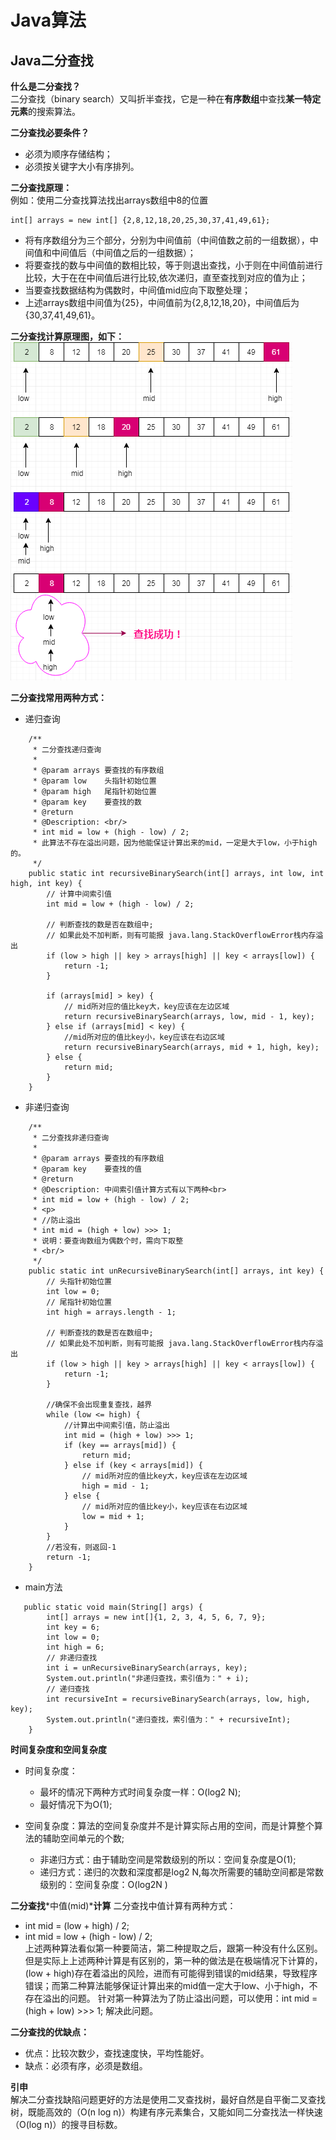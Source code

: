 # Java算法  

## Java二分查找
 **什么是二分查找？**  
 二分查找（binary search）又叫折半查找，它是一种在**有序数组**中查找**某一特定元素**的搜索算法。  
 
 **二分查找必要条件？**  
 - 必须为顺序存储结构；
 - 必须按关键字大小有序排列。  
 
 **二分查找原理：**  
 例如：使用二分查找算法找出arrays数组中8的位置
 ```text
 int[] arrays = new int[] {2,8,12,18,20,25,30,37,41,49,61};
```
- 将有序数组分为三个部分，分别为中间值前（中间值数之前的一组数据），中间值和中间值后（中间值之后的一组数据）；
- 将要查找的数与中间值的数相比较，等于则退出查找，小于则在中间值前进行比较，大于在在中间值后进行比较,依次递归，直至查找到对应的值为止；
- 当要查找数据结构为偶数时，中间值mid应向下取整处理；
- 上述arrays数组中间值为{25}，中间值前为{2,8,12,18,20}，中间值后为{30,37,41,49,61}。  

**二分查找计算原理图，如下：**    
![二分查找用例图](../../../../../../../images/binarySearch.png)  

**二分查找常用两种方式：**
- 递归查询  
```text
    /**
     * 二分查找递归查询
     *
     * @param arrays 要查找的有序数组
     * @param low    头指针初始位置
     * @param high   尾指针初始位置
     * @param key    要查找的数
     * @return
     * @Description: <br/>
     * int mid = low + (high - low) / 2;
     * 此算法不存在溢出问题，因为他能保证计算出来的mid，一定是大于low，小于high的。
     */
    public static int recursiveBinarySearch(int[] arrays, int low, int high, int key) {
        // 计算中间索引值
        int mid = low + (high - low) / 2;

        // 判断查找的数是否在数组中;
        // 如果此处不加判断，则有可能报 java.lang.StackOverflowError栈内存溢出
        if (low > high || key > arrays[high] || key < arrays[low]) {
            return -1;
        }

        if (arrays[mid] > key) {
            // mid所对应的值比key大，key应该在左边区域
            return recursiveBinarySearch(arrays, low, mid - 1, key);
        } else if (arrays[mid] < key) {
            //mid所对应的值比key小，key应该在右边区域
            return recursiveBinarySearch(arrays, mid + 1, high, key);
        } else {
            return mid;
        }
    }
```
- 非递归查询
```text
    /**
     * 二分查找非递归查询
     *
     * @param arrays 要查找的有序数组
     * @param key    要查找的值
     * @return
     * @Description: 中间索引值计算方式有以下两种<br>
     * int mid = low + (high - low) / 2;
     * <p>
     * //防止溢出
     * int mid = (high + low) >>> 1;
     * 说明：要查询数组为偶数个时，需向下取整
     * <br/>
     */
    public static int unRecursiveBinarySearch(int[] arrays, int key) {
        // 头指针初始位置
        int low = 0;
        // 尾指针初始位置
        int high = arrays.length - 1;

        // 判断查找的数是否在数组中;
        // 如果此处不加判断，则有可能报 java.lang.StackOverflowError栈内存溢出
        if (low > high || key > arrays[high] || key < arrays[low]) {
            return -1;
        }

        //确保不会出现重复查找，越界
        while (low <= high) {
            //计算出中间索引值，防止溢出
            int mid = (high + low) >>> 1;
            if (key == arrays[mid]) {
                return mid;
            } else if (key < arrays[mid]) {
                // mid所对应的值比key大，key应该在左边区域
                high = mid - 1;
            } else {
                // mid所对应的值比key小，key应该在右边区域
                low = mid + 1;
            }
        }
        //若没有，则返回-1
        return -1;
    }
```  
- main方法
```text
   public static void main(String[] args) {
        int[] arrays = new int[]{1, 2, 3, 4, 5, 6, 7, 9};
        int key = 6;
        int low = 0;
        int high = 6;
        // 非递归查找
        int i = unRecursiveBinarySearch(arrays, key);
        System.out.println("非递归查找，索引值为：" + i);
        // 递归查找
        int recursiveInt = recursiveBinarySearch(arrays, low, high, key);
        System.out.println("递归查找，索引值为：" + recursiveInt);
    }
```
**时间复杂度和空间复杂度**
- 时间复杂度：
    - 最坏的情况下两种方式时间复杂度一样：O(log2 N);
    - 最好情况下为O(1);

- 空间复杂度：算法的空间复杂度并不是计算实际占用的空间，而是计算整个算法的辅助空间单元的个数;
    - 非递归方式：由于辅助空间是常数级别的所以：空间复杂度是O(1);
    - 递归方式：递归的次数和深度都是log2 N,每次所需要的辅助空间都是常数级别的：空间复杂度：O(log2N )

**二分查找***中值(mid)***计算**
二分查找中值计算有两种方式：
- int mid = (low + high) / 2;  
- int mid = low + (high - low) / 2;  
上述两种算法看似第一种要简洁，第二种提取之后，跟第一种没有什么区别。但是实际上上述两种计算是有区别的，第一种的做法是在极端情况下计算的，(low + high)存在着溢出的风险，进而有可能得到错误的mid结果，导致程序错误；而第二种算法能够保证计算出来的mid值一定大于low、小于high，不存在溢出的问题。
针对第一种算法为了防止溢出问题，可以使用：int mid = (high + low) >>> 1; 解决此问题。

**二分查找的优缺点：** 
- 优点：比较次数少，查找速度快，平均性能好。
- 缺点：必须有序，必须是数组。

**引申**  
解决二分查找缺陷问题更好的方法是使用二叉查找树，最好自然是自平衡二叉查找树，既能高效的（O(n log n)）构建有序元素集合，又能如同二分查找法一样快速（O(log n)）的搜寻目标数。